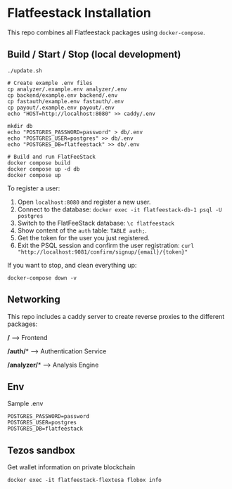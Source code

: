 # Flatfeestack Installation
This repo combines all Flatfeestack packages using `docker-compose`.

## Build / Start / Stop (local development)

```shell script
./update.sh

# Create example .env files
cp analyzer/.example.env analyzer/.env
cp backend/example.env backend/.env
cp fastauth/example.env fastauth/.env
cp payout/.example.env payout/.env
echo "HOST=http://localhost:8080" >> caddy/.env

mkdir db
echo "POSTGRES_PASSWORD=password" > db/.env
echo "POSTGRES_USER=postgres" >> db/.env
echo "POSTGRES_DB=flatfeestack" >> db/.env

# Build and run FlatFeeStack
docker compose build
docker compose up -d db
docker compose up
```

To register a user:

1. Open `localhost:8080` and register a new user.
2. Connect to the database: `docker exec -it flatfeestack-db-1 psql -U postgres`
3. Switch to the FlatFeeStack database: `\c flatfeestack`
4. Show content of the `auth` table: `TABLE auth;`.
5. Get the token for the user you just registered.
6. Exit the PSQL session and confirm the user registration: `curl "http://localhost:9081/confirm/signup/{email}/{token}"`

If you want to stop, and clean everything up:

```shell script
docker-compose down -v
```

## Networking

This repo includes a caddy server to create reverse proxies to the different packages:

**/** --> Frontend

**/auth/*** --> Authentication Service

**/analyzer/*** --> Analysis Engine

## Env

Sample .env

```
POSTGRES_PASSWORD=password
POSTGRES_USER=postgres
POSTGRES_DB=flatfeestack
```

## Tezos sandbox

Get wallet information on private blockchain
```
docker exec -it flatfeestack-flextesa flobox info
```

